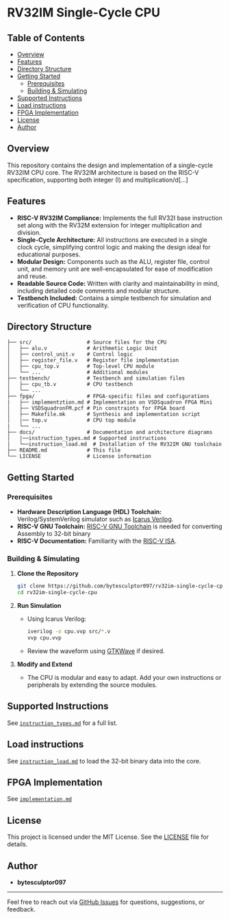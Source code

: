 # RV32IM Single-Cycle CPU

## Table of Contents

- [Overview](#overview)
- [Features](#features)
- [Directory Structure](#directory-structure)
- [Getting Started](#getting-started)
  - [Prerequisites](#prerequisites)
  - [Building & Simulating](#building--simulating)
- [Supported Instructions](#supported-instructions)
- [Load instructions](#load-instructions)
- [FPGA Implementation](#fpga-implementation)
- [License](#license)
- [Author](#author)

## Overview

This repository contains the design and implementation of a single-cycle RV32IM CPU core. The RV32IM architecture is based on the RISC-V specification, supporting both integer (I) and multiplication/d[...]

## Features

- **RISC-V RV32IM Compliance:** Implements the full RV32I base instruction set along with the RV32M extension for integer multiplication and division.
- **Single-Cycle Architecture:** All instructions are executed in a single clock cycle, simplifying control logic and making the design ideal for educational purposes.
- **Modular Design:** Components such as the ALU, register file, control unit, and memory unit are well-encapsulated for ease of modification and reuse.
- **Readable Source Code:** Written with clarity and maintainability in mind, including detailed code comments and modular structure.
- **Testbench Included:** Contains a simple testbench for simulation and verification of CPU functionality.

## Directory Structure

```
├── src/                  # Source files for the CPU
│   ├── alu.v             # Arithmetic Logic Unit
│   ├── control_unit.v    # Control logic
│   ├── register_file.v   # Register file implementation
│   ├── cpu_top.v         # Top-level CPU module
│   └── ...               # Additional modules
├── testbench/            # Testbench and simulation files
│   ├── cpu_tb.v          # CPU testbench
│   └── ...               
├── fpga/                 # FPGA-specific files and configurations
|   ├── implementztion.md # Implementation on VSDSquadron FPGA Mini
│   ├── VSDSquadronFM.pcf # Pin constraints for FPGA board
│   ├── Makefile.mk       # Synthesis and implementation script
│   |── top.v             # CPU top module
|   └── ...
├── docs/                 # Documentation and architecture diagrams
│   |──instruction_types.md # Supported instructions
|   └──instruction_load.md  # Installation of the RV32IM GNU toolchain
├── README.md             # This file
└── LICENSE               # License information
```

## Getting Started

### Prerequisites

- **Hardware Description Language (HDL) Toolchain:** Verilog/SystemVerilog simulator such as [Icarus Verilog](http://iverilog.icarus.com/).
- **RISC-V GNU Toolchain:** [RISC-V GNU Toolchain](https://github.com/riscv-collab/riscv-gnu-toolchain) is needed for converting Assembly to 32-bit binary
- **RISC-V Documentation:** Familiarity with the [RISC-V ISA](https://riscv.org/technical/specifications/).

### Building & Simulating

1. **Clone the Repository**
   ```sh
   git clone https://github.com/bytesculptor097/rv32im-single-cycle-cpu.git
   cd rv32im-single-cycle-cpu
   ```

2. **Run Simulation**
   - Using Icarus Verilog:
     ```sh
     iverilog -o cpu.vvp src/*.v
     vvp cpu.vvp
     ```
   - Review the waveform using [GTKWave](http://gtkwave.sourceforge.net/) if desired.

3. **Modify and Extend**
   - The CPU is modular and easy to adapt. Add your own instructions or peripherals by extending the source modules.

## Supported Instructions

See [`instruction_types.md`](docs/instruction_types.md) for a full list.

## Load instructions

See [`instruction_load.md`](docs/instruction_load.md) to load the 32-bit binary data into the core. 

## FPGA Implementation

See [`implementation.md`](fpga/implementation.md)



## License

This project is licensed under the MIT License. See the [LICENSE](LICENSE) file for details.

## Author

- **bytesculptor097**

---

Feel free to reach out via [GitHub Issues](https://github.com/bytesculptor097/rv32im-single-cycle-cpu/issues) for questions, suggestions, or feedback.
